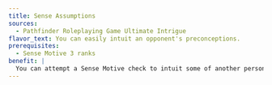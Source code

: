 ```yaml
---
title: Sense Assumptions
sources:
  - Pathfinder Roleplaying Game Ultimate Intrigue
flavor_text: You can easily intuit an opponent's preconceptions.
prerequisites:
  - Sense Motive 3 ranks
benefit: |
  You can attempt a Sense Motive check to intuit some of another person's assumptions after 1 minute of conversation. The DC equals 20, or 10 + the target's Bluff modifier, whichever is higher. If you succeed, you learn whether or not a falsehood of your choice related to the topic of conversation would impose a penalty on Bluff checks to convince the target of that falsehood's truth. If you fail by 4 or less, you learn nothing. If you fail by 5 or more, the target realizes you are trying to glean information from it. You can retry this check, but the DC increases by 5 for each previous failure on this check against that target.
---
```


